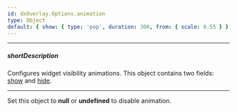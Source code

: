 ```yaml
---
id: dxOverlay.Options.animation
type: Object
default: { show: { type: 'pop', duration: 300, from: { scale: 0.55 } }, hide: { type: 'pop', duration: 300, to: { opacity: 0, scale: 0.55 }, from: { opacity: 1, scale: 1 } } }, { show: { type: 'fade', duration: 400 }, hide: { type: 'fade', duration: 400, to: { opacity: 0 }, from: { opacity: 1 } }} (Android_below_version_4.2)
---
```

---
##### shortDescription
Configures widget visibility animations. This object contains two fields: [show]({basewidgetpath}/Configuration/animation/#show) and [hide]({basewidgetpath}/Configuration/animation/#hide).

---
Set this object to **null** or **undefined** to disable animation.